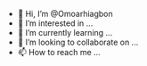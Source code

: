 - 👋 Hi, I’m @Omoarhiagbon
- 👀 I’m interested in ...
- 🌱 I’m currently learning ...
- 💞️ I’m looking to collaborate on ...
- 📫 How to reach me ...

<!---
Omoarhiagbon/Omoarhiagbon is a ✨ special ✨ repository because its `README.md` (this file) appears on your GitHub profile.
You can click the Preview link to take a look at your changes.
--->
